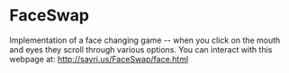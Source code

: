 # FaceSwap
Implementation of a face changing game -- when you click on the mouth and eyes they scroll through various options.
You can interact with this webpage at: http://sayri.us/FaceSwap/face.html

